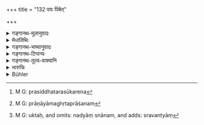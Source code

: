+++
title = "132 पयः पिबेत्"

+++

<details><summary>गङ्गानथ-मूलानुवादः</summary>

Or, he may drink milk only for three days, or walk over eight hundred miles of road, or bathe in a stream, or recite the hymn addressed to the Waters.—(132)
</details>

<details><summary>मेधातिथिः</summary>

प्रत्येकं वधे प्रायश्चित्तान्तरम् उच्यते । **पयः** क्षीरं प्रसिद्धतरत्वात् प्रयोगस्य, नापः, सत्याम् अप्य् उभयार्थतायाम्, यथा "पयसा जुहोति" (शाङ्ग् ५.२.६) इति । यथैव वराहशब्दो मेघे पर्वते सूकरे वर्तते । प्रसिद्धतरः सूकरे[^२०१] । पर्वतादिप्रवृत्तौ सामानाधिकरण्यम् अपेक्ष्यते "वराहो हिमवान्," "वराहः पारियात्रः" इति । प्राकृते च भोजने भक्तादौ शरीरस्थित्यर्थं प्राप्ते तत्स्थाने पयो विधीयमानम् अन्यद् अन्नं निवर्तयति । तपोरूपत्वाच् चैतद् एव प्रतिपत्तुं युक्तम् । तापयति दुःखयतीति तपः । अतो यथा "प्राणायामे घृतप्राशनम्"[^२०२] इति नात्र पौरस्य भोजनं निवर्त्यते, एवम् इह नाचमनं निवर्तयति । यो घृतप्राशनं भोजनान्तरनिमित्तं भाधत इति । 


[^२०२]:
     M G: prāṇāyāmaghṛtaprāśanam


[^२०१]:
     M G: prasiddhatarasūkarena

- नापः पयःपानेन विकल्पिताः । किं तर्हि **उपस्पृशेत् स्रवन्त्याम्** इति । पयःपानात् तद्गमने अध्वगमनशब्द उक्तस्य नद्यां स्नानम्[^२०३] । **स्रवन्ति**वचनात् तडागसरसोर् निवृत्तिः । **अब्दैवतम्** "आपो हि ष्ठा" (र्व् १०.९.१) इत्यादि ऋक्समुदायोक्तं पवमानसूक्तम् । स्मृत्यन्तरेषु "कृशरभोजनम् एकार्थं लोहदण्डं च दक्षिणा" इति । **व्रजेन्** न देशान्तरप्राप्तिर् इत्य् एव,  किं तर्हि, पादाभ्यां गमनम् ॥ ११.१३२ ॥


[^२०३]:
     M G: uktaḥ, and omits: nadyāṃ snānam, and adds: sravantyāṃ
</details>

<details><summary>गङ्गानथ-भाष्यानुवादः</summary>

Other expiations are now laid down for the killing of any one of the animals mentioned.

The term ‘*payaḥ*’ stands here for *milk*, and not *water*, though it denotes both; just as it does in the passage ‘*payasā juhoti*’ (‘offers milk’). As an analogous case we have the term ‘*varāha*,’ which, though signifying both *clouds* and the *boar*, is more often used in the sense of the latter; though this term ‘*varāha*’ signifies *mountain* also, yet whenever it is used in this sense, it stands in need of some co-ordinating term-such as ‘*Himavān-varāhaḥ*,’ (‘Himālaya Mountain’), ‘*varāhaḥ pāriyātraḥ*,’ (‘Pāriyātru Mountain’), and so forth.

In the case in question, it being dear that what the text mentions is an article of food, by which the body could be maintained,—if we find the term ‘*payas*,’ milk, it means that all other articles of food are to be eschewed. This also is the right view to take in view of the fact that what is meant, to be prescribed is a *penance*, ‘*tapas*,’—a *tapas* being that which *causes pain* (*tāpayati*). This name ‘*tapas*’ is given to such acts as the eating of clarified butter after *Prānāyāma*; this, however, does not exclude the eating of other things, nor the rinsing of the mouth, which would make the eating of clarified butter along with something else impossible.

Nor can *water* be taken as an optional alternative for *milk* (both being denoted by the term ‘*payas*’); what does form such an alternative is that ‘*he* *shall bathe* *in a stream*,’ so that ‘drinking of milk,’ ‘walking over 800 miles’ and ‘bathing in a stream’ are the possible alternatives. The stress laid upon the terra ‘*stream*’ excludes the bathing in tanks and pools.

‘*Sacred to the Waters*’—*i.e*., the ‘*Pavamāna*’ hymn beginning with the verse ‘*Āpohiṣṭhā mayobhuvaḥ, etc., etc*.’

Another *Smṛti* text lays down also the eating of mixed food, and the giving of an iron-rod as a gift,.

‘*Walk*’—not by way of travelling to a certain place; but walking on foot (by way of penance).—(132)
</details>

<details><summary>गङ्गानथ-टिप्पन्यः</summary>

“According to Govindarāja, Kullūka, Nārāyaṇa and Rāghavānanda, these penances are to be performed if the animal has been killed unintentionally.—According to Medhātithi they have to expiate the slaughter of a single animal.—The choice among the four penances depends, according to Kullūka and Rāghavānanda, on the strength of the offender, according to Govindarāja and Nārāyaṇa, on his caste and other circumstances.”—Buhler.

This verse is quoted in *Mitākṣarā* (3.270), as laying down the penances for the killing of each of the animals severally;—in *Aparārka* (p. 1131) as referring to the killing of a cat;—and in *Madanapārijāta* (p. 949), which explains ‘*upasparśa*’ as *bathing*, and adds that this refers to unintentional killing; intentional killing involves double the expiation here prescribed.
</details>

<details><summary>गङ्गानथ-तुल्य-वाक्यानि</summary>

**(verses 11.131-132)  
**

See Comparative notes for [Verse 11.131].
</details>

<details><summary>भारुचिः</summary>

> **पयः पिबेत् त्रिरात्रं वा योजनं वाध्वनो व्रजेत् ।**

असमर्थः सन्न् अध्वगमनस्यात्यन्तवृद्धो गम्यते ।

> **उपस्पृशेत् स्रवन्त्यां वा सूक्तं वाब्दैवतं जपेत्  ॥ ११.१३१ ॥**

समुद्रगामिन्यां विशिष्टायां स्नायाद् इत्य् अर्थः । सपरिष्करस्नानोपदेशपरतश् चैतत् सामर्थ्याद् विशिष्टम् उपदिश्यते । **सूक्तं वाब्दैवतं जपेत्** । सर्वेषु च पयःपानं सामर्थ्याद् उपवासो वा त्रिरात्रं सप्रत्ययाप्रत्ययवधोपेक्षया ॥ ११.१३१ ॥
</details>

<details><summary>Bühler</summary>

133	Or he may drink milk during three days, or walk one hundred yoganas, or bathe in a river, or mutter the hymn addressed to the Waters.
</details>
